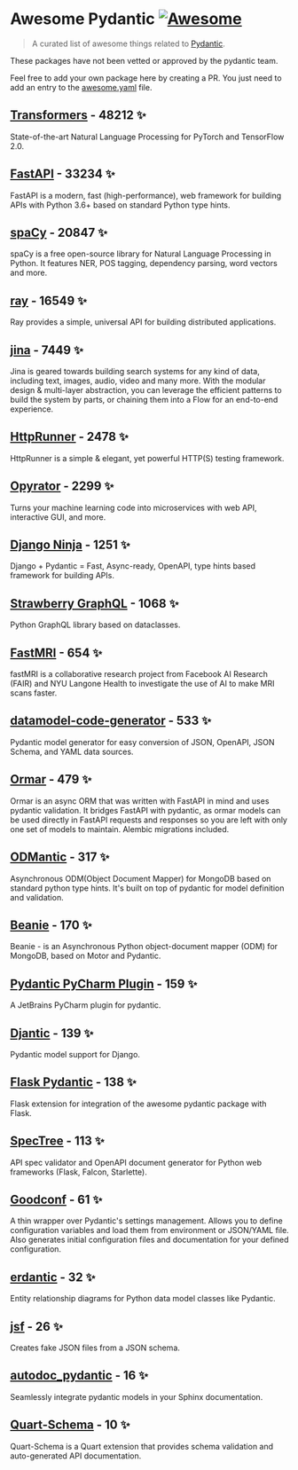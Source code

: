 # Awesome Pydantic [![Awesome](https://awesome.re/badge-flat.svg)](https://github.com/sindresorhus/awesome)

> A curated list of awesome things related to [Pydantic](https://pydantic-docs.helpmanual.io/).

These packages have not been vetted or approved by the pydantic team.

Feel free to add your own package here by creating a PR. You just need to add an entry to the [awesome.yaml](./awesome.yaml) file.


## [Transformers](https://github.com/huggingface/transformers) - 48212 ✨

State-of-the-art Natural Language Processing for PyTorch and TensorFlow 2.0.

## [FastAPI](https://github.com/tiangolo/fastapi) - 33234 ✨

FastAPI is a modern, fast (high-performance), web framework for building APIs with Python 3.6+ based on standard Python type hints.

## [spaCy](https://github.com/explosion/spaCy) - 20847 ✨

spaCy is a free open-source library for Natural Language Processing in Python. It features NER, POS tagging, dependency parsing, word vectors and more.

## [ray](https://github.com/ray-project/ray) - 16549 ✨

Ray provides a simple, universal API for building distributed applications.

## [jina](https://github.com/jina-ai/jina) - 7449 ✨

Jina is geared towards building search systems for any kind of data, including text, images, audio, video and many more. With the modular design & multi-layer abstraction, you can leverage the efficient patterns to build the system by parts, or chaining them into a Flow for an end-to-end experience.

## [HttpRunner](https://github.com/httprunner/httprunner) - 2478 ✨

HttpRunner is a simple & elegant, yet powerful HTTP(S) testing framework.

## [Opyrator](https://github.com/ml-tooling/opyrator) - 2299 ✨

Turns your machine learning code into microservices with web API, interactive GUI, and more.

## [Django Ninja](https://github.com/vitalik/django-ninja) - 1251 ✨

Django + Pydantic = Fast, Async-ready, OpenAPI, type hints based framework for building APIs.

## [Strawberry GraphQL](https://github.com/strawberry-graphql/strawberry) - 1068 ✨

Python GraphQL library based on dataclasses.

## [FastMRI](https://github.com/facebookresearch/fastMRI) - 654 ✨

fastMRI is a collaborative research project from Facebook AI Research (FAIR) and NYU Langone Health to investigate the use of AI to make MRI scans faster.

## [datamodel-code-generator](https://github.com/koxudaxi/datamodel-code-generator) - 533 ✨

Pydantic model generator for easy conversion of JSON, OpenAPI, JSON Schema, and YAML data sources.

## [Ormar](https://github.com/collerek/ormar) - 479 ✨

Ormar is an async ORM that was written with FastAPI in mind and uses pydantic validation. It bridges FastAPI with pydantic, as ormar models can be used directly in FastAPI requests and responses so you are left with only one set of models to maintain. Alembic migrations included.

## [ODMantic](https://github.com/art049/odmantic) - 317 ✨

Asynchronous ODM(Object Document Mapper) for MongoDB based on standard python type hints. It's built on top of pydantic for model definition and validation.

## [Beanie](https://github.com/roman-right/beanie) - 170 ✨

Beanie - is an Asynchronous Python object-document mapper (ODM) for MongoDB, based on Motor and Pydantic.

## [Pydantic PyCharm Plugin](https://github.com/koxudaxi/pydantic-pycharm-plugin) - 159 ✨

A JetBrains PyCharm plugin for pydantic.

## [Djantic](https://github.com/jordaneremieff/djantic) - 139 ✨

Pydantic model support for Django.

## [Flask Pydantic](https://github.com/bauerji/flask_pydantic) - 138 ✨

Flask extension for integration of the awesome pydantic package with Flask.

## [SpecTree](https://github.com/0b01001001/spectree) - 113 ✨

API spec validator and OpenAPI document generator for Python web frameworks (Flask, Falcon, Starlette).

## [Goodconf](https://github.com/lincolnloop/goodconf) - 61 ✨

A thin wrapper over Pydantic's settings management. Allows you to define configuration variables and load them from environment or JSON/YAML file. Also generates initial configuration files and documentation for your defined configuration.

## [erdantic](https://github.com/drivendataorg/erdantic) - 32 ✨

Entity relationship diagrams for Python data model classes like Pydantic.

## [jsf](https://github.com/ghandic/jsf) - 26 ✨

Creates fake JSON files from a JSON schema.

## [autodoc_pydantic](https://github.com/mansenfranzen/autodoc_pydantic) - 16 ✨

Seamlessly integrate pydantic models in your Sphinx documentation.

## [Quart-Schema](https://gitlab.com/pgjones/quart-schema) - 10 ✨

Quart-Schema is a Quart extension that provides schema validation and auto-generated API documentation.
